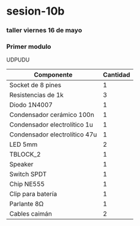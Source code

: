 # sesion-10b
### taller viernes 16 de mayo

### Primer modulo



UDPUDU

| Componente                      | Cantidad |
|--------------------------------|----------|
| Socket de 8 pines              | 1        |
| Resistencias de 1k             | 3        |
| Diodo 1N4007                   | 1        |
| Condensador cerámico 100n      | 1        |
| Condensador electrolítico 1u   | 1        |
| Condensador electrolítico 47u  | 1        |
| LED 5mm                        | 2        |
| TBLOCK_2                       | 1        |
| Speaker                        | 1        |
| Switch SPDT                    | 1        |
| Chip NE555                     | 1        |
| Clip para batería              | 1        |
| Parlante 8Ω                    | 1        |
| Cables caimán                  | 2        |
